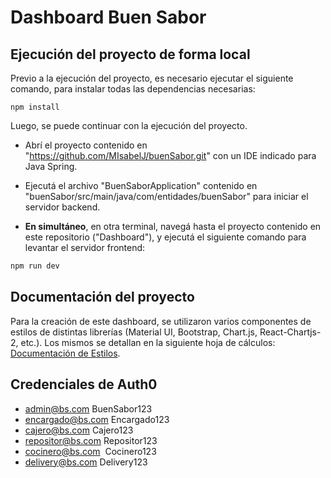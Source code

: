 # Dashboard Buen Sabor

## Ejecución del proyecto de forma local

Previo a la ejecución del proyecto, es necesario ejecutar el siguiente comando, para instalar todas las dependencias necesarias:

```
npm install
```

Luego, se puede continuar con la ejecución del proyecto.

- Abrí el proyecto contenido en "https://github.com/MIsabelJ/buenSabor.git" con un IDE indicado para Java Spring.
- Ejecutá el archivo "BuenSaborApplication" contenido en "buenSabor/src/main/java/com/entidades/buenSabor" para iniciar el servidor backend.

- **En simultáneo**, en otra terminal, navegá hasta el proyecto contenido en este repositorio ("Dashboard"), y ejecutá el siguiente comando para levantar el servidor frontend:

```bash
npm run dev
```

## Documentación del proyecto
Para la creación de este dashboard, se utilizaron varios componentes de estilos de distintas librerías (Material UI, Bootstrap, Chart.js, React-Chartjs-2, etc.). Los mismos se detallan en la siguiente hoja de cálculos: [Documentación de Estilos](https://docs.google.com/spreadsheets/d/1ib-oH7f_B3fmbNiUrs6y1pazKmRadLfPAtVhssOEpPc/edit?usp=sharing).

## Credenciales de Auth0
- admin@bs.com  BuenSabor123
- encargado@bs.com  Encargado123
- cajero@bs.com  Cajero123
- repositor@bs.com  Repositor123
- cocinero@bs.com  Cocinero123
- delivery@bs.com  Delivery123
